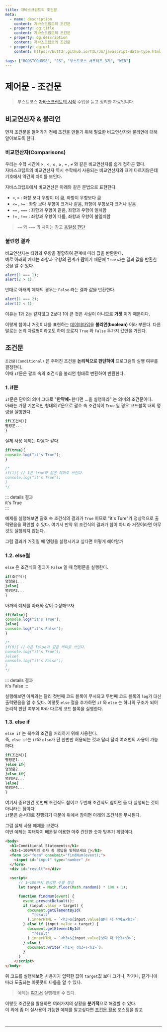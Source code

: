 ```yaml
---
title: 자바스크립트의 조건문
meta:
  - name: description
    content: 자바스크립트의 조건문
  - property: og:title
    content: 자바스크립트의 조건문
  - property: og:description
    content: 자바스크립트의 조건문
  - property: og:url
    content: https://butt3r.github.io/TIL/JS/javascript-data-type.html
    
tags: ["BOOSTCOURSE", "JS", "부스트코스 서포터즈 3기", "WEB"]
---
```


제어문 - 조건문 <Badge text="boostcourse" />
================

> 부스트코스 [자바스크립트의 시작](https://www.boostcourse.org/cs124/lecture/194606) 수업을 듣고 정리한 자료입니다.


## 비교연산자 & 불리언

먼저 조건문을 들어가기 전에 조건을 만들기 위해 필요한 비교연산자와 불리언에 대해 알아보도록 한다.

### 비교연산자(Comparisons)

우리는 수학 시간에  `>` , `<` , `≤` , `≥` , `=` , `≠`  와 같은 비교연산자를 쉽게 접하곤 했다.   
자바스크립트의 비교연산자 역시 수학에서 사용되는 비교연산자와 크게 다르지않은데 기호에서 약간의 차이를 보인다.

자바스크립트에서 비교연산은 아래와 같은 문법으로 표현한다.

- `<`, `>`  : 좌항 보다 우항이 더 큼, 좌항이 우항보다 큼
- `<=` , `>=`  : 좌항 보다 우항이 크거나 같음, 좌항이 우항보다 크거나 같음
- `==` , `===` : 좌항과 우항이 같음, 좌항과 우항이 일치함
- `!=` , `!==` : 좌항과 우항이 다름, 좌항과 우항이 불일치함

 > `==` 와 `===` 의 차이는 참고 [동일성 판단](https://developer.mozilla.org/ko/docs/Web/JavaScript/Equality_comparisons_and_sameness)

### 불린형 결과

비교연산자는 좌항과 우항을 결합하여 관계에 따라 값을 반환한다.   
예로 아래의 예제는 좌항과 우항의 관계가 **참**이기 때문에 `True` 라는 결과 값을 반환한 것을 알 수 있다.

```js
alert(1 === 1);
alert(2 > 1);
```

반대로 아래의 예제의 경우는 `False` 라는 결과 값을 반환한다.

```js
alert(1 === 2);
alert(2 < 1);
```

이유는 1과 2는 같지않고 2보다 1이 큰 것은 사실이 아니므로 **거짓** 이기 때문이다.

이렇게 참이냐 거짓이냐를 표현하는 [데이터타입](https://butt3r.github.io/TIL/JS/javascript-data-type.html)을 **불리언(boolean)** 이라 부른다. 다른 말로는 논리 자료형이라고도 하며 오로지 `True` 와 `False` 두가지 값만을 가진다. 

## 조건문

`조건문(Conditional)` 은 주어진 조건을 **논리적으로 판단하여** 프로그램의 실행 여부를 결정한다.   
이때 `if`문은 괄호 속의 조건식을 불리언 형태로 변환하여 반환한다.

### 1. if문

`if`문은 단어의 의미 그대로 "**만약에**~한다면 ...을 실행하라" 는 의미의 조건문이다.   
아래는 가장 기본적인 형태의 if문으로 괄호 속 조건식이 `True` 일 경우 코드블록 내의 명령을 실행한다.

```js
if(조건식){
명령문...
}
```

실제 사용 예제는 다음과 같다.

```js
if(true){
console.log("it's True");
}

/*
if(1){ // 1은 true와 같은 의미로 쓰인다.
console.log("it's True");
}
*/
```

::: details 결과     
it's True   
::: 

예제를 실행해보면 괄호 속 조건식의 결과가 `True` 이므로 "it's Ture"가 정상적으로 출력됐음을 확인할 수 있다.    여기서 만약 위 조건식의 결과가 참이 아니라 거짓이라면 아무것도 실행되지 않는다.

그럼 결과가 거짓일 때 명령을 실행시키고 싶다면 어떻게 해야할까

### 1.2. else절

`else` 은 조건식의 결과가 `False` 일 때 명령문을 실행한다.   

```js
if(조건식){
명령문1...
}else{
명령문2...
}
```

아까의 예제를 아래와 같이 수정해보자

```js
if(false){
console.log("it's True");
}else{
console.log("it's False");
}

/*
if(0){ // 0은 false과 같은 의미로 쓰인다.
console.log("it's True");
}else{
console.log("it's False");
}
*/
```

::: details 결과     
it's False
::: 



실행해보면 아까와는 달리 첫번째 코드 블록이 무시되고 두번째 코드 블록의 `log`가 대신 출력됐음을 알 수 있다. 이렇듯  `else` 절을 추가하면 `if` 와 `else` 는 하나의 구조가 되어 논리적 판단 여부에 따라 다르게 코드 블록을 실행한다.

### 1.3. else if

`else if` 는 복수의 조건을 처리하기 위해 사용한다.   
즉, `else if`는 `if`와 `else`가 단 한번만 허용되는 것과 달리 달리 여러번의 사용이 가능하다. 

```js
if(조건식){
명령문1...
}else if{
명령문2...
}else if{
명령문3...
}else{
명령문4...
}
```

여기서 중요한건 첫번째 조건식도 참이고 두번째 조건식도 참이면 둘 다 실행되는 것이 아니라는 점이다.   
`if`문은 순서대로 진행되기 때문에 위에서 참이면 아래의 조건식은 무시된다.

그럼 실제 사용 예제를 보겠다.   
이번 예제는 여태까지 배운걸 이용한 아주 간단한 숫자 맞추기 게임이다.
```html
<body>
  <h1>Conditional Statements</h1>
  <h3>1~100까지의 숫자 중 정답을 맞춰보세요 🧐</h3>
  <form id="form" onsubmit="findNum(event);">
    <input id="input" type="number" />
  </form>
  <div id="result"></div>

  <script>
      // 1~100까지 랜덤한 수를 생성
      let target = Math.floor(Math.random() * 100 + 1);

      function findNum(event) {
        event.preventDefault();
        if (input.value > target) {
          document.getElementById(
            "result"
          ).innerHTML = `<h3>${input.value}보다 더 작아요<h3>`;
        } else if (input.value < target) {
          document.getElementById(
            "result"
          ).innerHTML = `<h3>${input.value}보다 더 커요<h3>`;
        } else {
          document.write(`<h1>🎊 정답~!<h1>`);
        }
      }
    </script>
</body>

```

위 코드를 실행해보면 사용자가 입력한 값이 `target`값 보다 크거나, 작거나, 같거나에 따라 도출되는 아웃풋이 다름을 알 수 있다.

> 예제는 [여기서](https://codepen.io/butt3r/pen/qBazWNO) 실행해볼 수 있다.

이렇듯 조건문을 활용하면 여러가지의 상황을 **분기적**으로 해결할 수 있다.   
이 외에 좀 더 실사용이 가능한 예제를 알고싶다면 [조건문 활용](https://butt3r.github.io/TIL/javascript-Control-flow-2.html) 포스팅을 참고

<br>


---
<TagLinks />